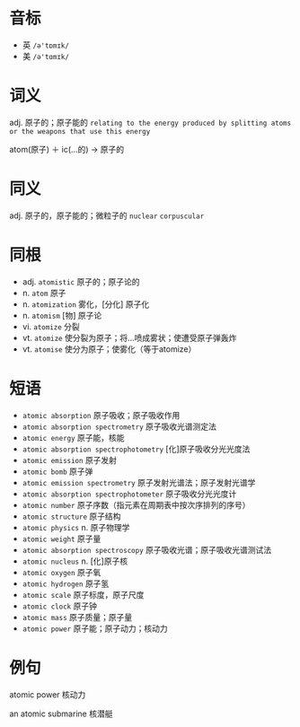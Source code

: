 # 音标

- 英 `/ə'tɒmɪk/`
- 美 `/ə'tɑmɪk/`

# 词义

adj. 原子的；原子能的
`relating to the energy produced by splitting atoms or the weapons that use this energy`



atom(原子) ＋ ic(…的) → 原子的

# 同义

adj. 原子的，原子能的；微粒子的
`nuclear` `corpuscular`

# 同根

- adj. `atomistic` 原子的；原子论的
- n. `atom` 原子
- n. `atomization` 雾化，[分化] 原子化
- n. `atomism` [物] 原子论
- vi. `atomize` 分裂
- vt. `atomize` 使分裂为原子；将…喷成雾状；使遭受原子弹轰炸
- vt. `atomise` 使分为原子；使雾化（等于atomize）

# 短语

- `atomic absorption` 原子吸收；原子吸收作用
- `atomic absorption spectrometry` 原子吸收光谱测定法
- `atomic energy` 原子能，核能
- `atomic absorption spectrophotometry` [化]原子吸收分光光度法
- `atomic emission` 原子发射
- `atomic bomb` 原子弹
- `atomic emission spectrometry` 原子发射光谱法；原子发射光谱学
- `atomic absorption spectrophotometer` 原子吸收分光光度计
- `atomic number` 原子序数（指元素在周期表中按次序排列的序号）
- `atomic structure` 原子结构
- `atomic physics` n. 原子物理学
- `atomic weight` 原子量
- `atomic absorption spectroscopy` 原子吸收光谱；原子吸收光谱测试法
- `atomic nucleus` n. [化]原子核
- `atomic oxygen` 原子氧
- `atomic hydrogen` 原子氢
- `atomic scale` 原子标度，原子尺度
- `atomic clock` 原子钟
- `atomic mass` 原子质量；原子量
- `atomic power` 原子能；原子动力；核动力

# 例句

atomic power
核动力

an atomic submarine
核潜艇


